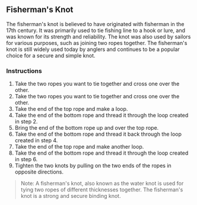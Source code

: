 ## Fisherman's Knot

The fisherman's knot is believed to have originated with fisherman in the 17th century. It was primarily used to tie fishing line to a hook or lure, and was known for its strength and reliability. The knot was also used by sailors for various purposes, such as joining two ropes together. The fisherman's knot is still widely used today by anglers and continues to be a popular choice for a secure and simple knot.

### Instructions

1. Take the two ropes you want to tie together and cross one over the other.
1. Take the two ropes you want to tie together and cross one over the other.
1. Take the end of the top rope and make a loop.
1. Take the end of the bottom rope and thread it through the loop created in step 2.
1. Bring the end of the bottom rope up and over the top rope.
1. Take the end of the bottom rope and thread it back through the loop created in step 4.
1. Take the end of the top rope and make another loop.
1. Take the end of the bottom rope and thread it through the loop created in step 6.
1. Tighten the two knots by pulling on the two ends of the ropes in opposite directions.

> Note: A fisherman's knot, also known as the water knot is used for tying two ropes of different thicknesses together. The fisherman's knot is a strong and secure binding knot.
